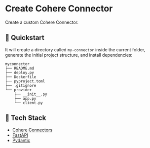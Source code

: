 # Create Cohere Connector

Create a custom Cohere Connector.

## 🚀 Quickstart

It will create a directory called ``my-connector`` inside the current folder, generate the initial project structure, and install dependencies:

```
myconnector
├── README.md
├── deploy.py
├── Dockerfile
├── pyproject.toml
├── .gitignore
└── provider
    ├── __init__.py
    ├── app.py
    └── client.py
```

## 🚂 Tech Stack

- [Cohere Connectors](https://docs.cohere.com/docs/connectors)
- [FastAPI](https://fastapi.tiangolo.com/)
- [Pydantic](https://pydantic.dev/)
